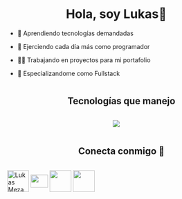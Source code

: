 
<h1 align="center">Hola, soy Lukas👋</h1>

- 🧠 Aprendiendo tecnologías demandadas
  
- 🦾 Ejerciendo cada día más como programador
  
- 👨‍💻 Trabajando en proyectos para mi portafolio

- 🦅 Especializandome como Fullstack

<div id="user-content-toc">
  <ul align="center">
    <summary><h2 style="display: inline-block">Tecnologías que manejo</h2></summary>
  </ul>
</div>
<!--tech stack icons-->
<p align="center">
  <a href="https://skillicons.dev">
    <img src="https://skillicons.dev/icons?i=python,django,postgres,react,git,html,css,javascript" />
  </a>
</p>


<div id="user-content-toc">
  <ul align="center">
    <summary><h2 style="display: inline-block">Conecta conmigo 🤝</h2></summary>
  </ul>
</div>

<p>
<a href="https://www.linkedin.com/in/lukas-meza-lagos/" target="blank"><img align="center" src="https://raw.githubusercontent.com/rahuldkjain/github-profile-readme-generator/master/src/images/icons/Social/linked-in-alt.svg" alt="Lukas Meza Lagos" height="50" width="50" /></a>
<a href="#" target="blank"><img align="center" src="https://raw.githubusercontent.com/rahuldkjain/github-profile-readme-generator/master/src/images/icons/Social/discord.svg" alt="" height="30" width="40" /></a>
<a href="#" target="blank"><img align="center" src="https://raw.githubusercontent.com/rahuldkjain/github-profile-readme-generator/master/src/images/icons/Social/twitter.svg" height="50" width="50" /></a>
<a href="#" target="blank"><img align="center" src="https://raw.githubusercontent.com/rahuldkjain/github-profile-readme-generator/master/src/images/icons/Social/instagram.svg" height="50" width="50" /></a>
</p>




